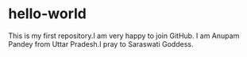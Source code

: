 # hello-world
This is my first repository.I am very happy to join GitHub.
I am Anupam Pandey from Uttar Pradesh.I pray to Saraswati Goddess. 
